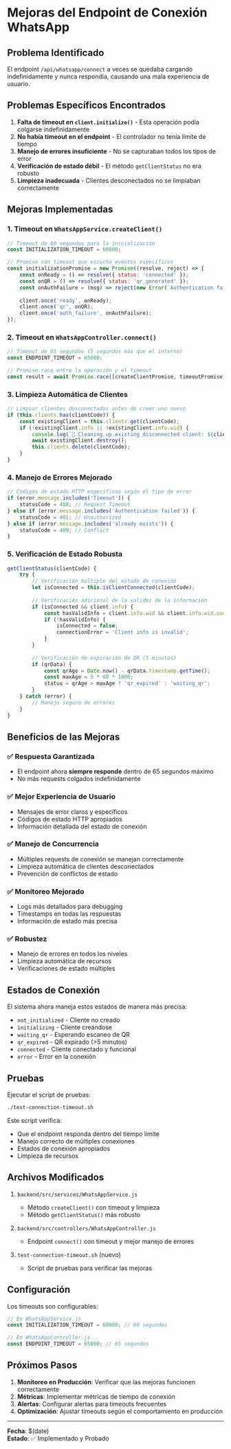 # Mejoras del Endpoint de Conexión WhatsApp

## Problema Identificado

El endpoint `/api/whatsapp/connect` a veces se quedaba cargando indefinidamente y nunca respondía, causando una mala experiencia de usuario.

## Problemas Específicos Encontrados

1. **Falta de timeout en `client.initialize()`** - Esta operación podía colgarse indefinidamente
2. **No había timeout en el endpoint** - El controlador no tenía límite de tiempo
3. **Manejo de errores insuficiente** - No se capturaban todos los tipos de error
4. **Verificación de estado débil** - El método `getClientStatus` no era robusto
5. **Limpieza inadecuada** - Clientes desconectados no se limpiaban correctamente

## Mejoras Implementadas

### 1. Timeout en `WhatsAppService.createClient()`

```javascript
// Timeout de 60 segundos para la inicialización
const INITIALIZATION_TIMEOUT = 60000;

// Promise con timeout que escucha eventos específicos
const initializationPromise = new Promise((resolve, reject) => {
    const onReady = () => resolve({ status: 'connected' });
    const onQR = () => resolve({ status: 'qr_generated' });
    const onAuthFailure = (msg) => reject(new Error(`Authentication failed: ${msg}`));
    
    client.once('ready', onReady);
    client.once('qr', onQR);
    client.once('auth_failure', onAuthFailure);
});
```

### 2. Timeout en `WhatsAppController.connect()`

```javascript
// Timeout de 65 segundos (5 segundos más que el interno)
const ENDPOINT_TIMEOUT = 65000;

// Promise.race entre la operación y el timeout
const result = await Promise.race([createClientPromise, timeoutPromise]);
```

### 3. Limpieza Automática de Clientes

```javascript
// Limpiar clientes desconectados antes de crear uno nuevo
if (this.clients.has(clientCode)) {
    const existingClient = this.clients.get(clientCode);
    if (!existingClient.info || !existingClient.info.wid) {
        console.log(`🧹 Cleaning up existing disconnected client: ${clientCode}`);
        await existingClient.destroy();
        this.clients.delete(clientCode);
    }
}
```

### 4. Manejo de Errores Mejorado

```javascript
// Códigos de estado HTTP específicos según el tipo de error
if (error.message.includes('Timeout')) {
    statusCode = 408; // Request Timeout
} else if (error.message.includes('Authentication failed')) {
    statusCode = 401; // Unauthorized
} else if (error.message.includes('already exists')) {
    statusCode = 409; // Conflict
}
```

### 5. Verificación de Estado Robusta

```javascript
getClientStatus(clientCode) {
    try {
        // Verificación múltiple del estado de conexión
        let isConnected = this.isClientConnected(clientCode);
        
        // Verificación adicional de la validez de la información
        if (isConnected && client.info) {
            const hasValidInfo = client.info.wid && client.info.wid.user;
            if (!hasValidInfo) {
                isConnected = false;
                connectionError = 'Client info is invalid';
            }
        }
        
        // Verificación de expiración de QR (5 minutos)
        if (qrData) {
            const qrAge = Date.now() - qrData.timestamp.getTime();
            const maxAge = 5 * 60 * 1000;
            status = qrAge > maxAge ? 'qr_expired' : 'waiting_qr';
        }
    } catch (error) {
        // Manejo seguro de errores
    }
}
```

## Beneficios de las Mejoras

### ✅ **Respuesta Garantizada**
- El endpoint ahora **siempre responde** dentro de 65 segundos máximo
- No más requests colgados indefinidamente

### ✅ **Mejor Experiencia de Usuario**
- Mensajes de error claros y específicos
- Códigos de estado HTTP apropiados
- Información detallada del estado de conexión

### ✅ **Manejo de Concurrencia**
- Múltiples requests de conexión se manejan correctamente
- Limpieza automática de clientes desconectados
- Prevención de conflictos de estado

### ✅ **Monitoreo Mejorado**
- Logs más detallados para debugging
- Timestamps en todas las respuestas
- Información de estado más precisa

### ✅ **Robustez**
- Manejo de errores en todos los niveles
- Limpieza automática de recursos
- Verificaciones de estado múltiples

## Estados de Conexión

El sistema ahora maneja estos estados de manera más precisa:

- `not_initialized` - Cliente no creado
- `initializing` - Cliente creándose
- `waiting_qr` - Esperando escaneo de QR
- `qr_expired` - QR expirado (>5 minutos)
- `connected` - Cliente conectado y funcional
- `error` - Error en la conexión

## Pruebas

Ejecutar el script de pruebas:

```bash
./test-connection-timeout.sh
```

Este script verifica:
- Que el endpoint responda dentro del tiempo límite
- Manejo correcto de múltiples conexiones
- Estados de conexión apropiados
- Limpieza de recursos

## Archivos Modificados

1. `backend/src/services/WhatsAppService.js`
   - Método `createClient()` con timeout y limpieza
   - Método `getClientStatus()` más robusto

2. `backend/src/controllers/WhatsAppController.js`
   - Endpoint `connect()` con timeout y mejor manejo de errores

3. `test-connection-timeout.sh` (nuevo)
   - Script de pruebas para verificar las mejoras

## Configuración

Los timeouts son configurables:

```javascript
// En WhatsAppService.js
const INITIALIZATION_TIMEOUT = 60000; // 60 segundos

// En WhatsAppController.js  
const ENDPOINT_TIMEOUT = 65000; // 65 segundos
```

## Próximos Pasos

1. **Monitoreo en Producción**: Verificar que las mejoras funcionen correctamente
2. **Métricas**: Implementar métricas de tiempo de conexión
3. **Alertas**: Configurar alertas para timeouts frecuentes
4. **Optimización**: Ajustar timeouts según el comportamiento en producción

---

**Fecha**: $(date)  
**Estado**: ✅ Implementado y Probado
